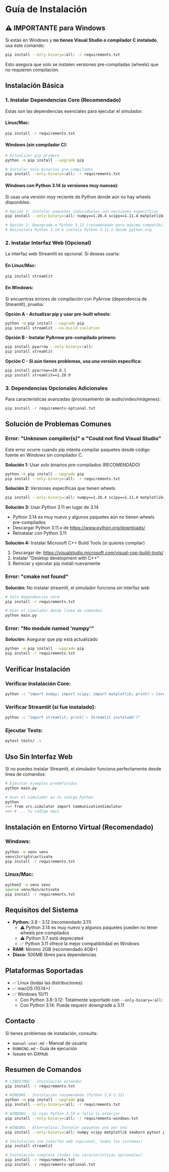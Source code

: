 # Guía de Instalación

## ⚠️ IMPORTANTE para Windows

Si estás en Windows y **no tienes Visual Studio o compilador C instalado**, usa este comando:

```bash
pip install --only-binary=:all: -r requirements.txt
```

Esto asegura que solo se instalen versiones pre-compiladas (wheels) que no requieren compilación.

## Instalación Básica

### 1. Instalar Dependencias Core (Recomendado)

Estas son las dependencias esenciales para ejecutar el simulador:

#### Linux/Mac:
```bash
pip install -r requirements.txt
```

#### Windows (sin compilador C):
```bash
# Actualizar pip primero
python -m pip install --upgrade pip

# Instalar solo binarios pre-compilados
pip install --only-binary=:all: -r requirements.txt
```

#### Windows con Python 3.14 (o versiones muy nuevas):

Si usas una versión muy reciente de Python donde aún no hay wheels disponibles:

```bash
# Opción 1: Instalar paquetes individuales con versiones específicas
pip install --only-binary=:all: numpy==1.26.4 scipy==1.11.4 matplotlib==3.8.2 seaborn==0.13.0 pytest==7.4.3 pytest-cov==4.1.0

# Opción 2: Downgrade a Python 3.11 (recomendado para máxima compatibilidad)
# Desinstala Python 3.14 e instala Python 3.11.x desde python.org
```

### 2. Instalar Interfaz Web (Opcional)

La interfaz web Streamlit es opcional. Si deseas usarla:

#### En Linux/Mac:
```bash
pip install streamlit
```

#### En Windows:

Si encuentras errores de compilación con PyArrow (dependencia de Streamlit), prueba:

**Opción A - Actualizar pip y usar pre-built wheels:**
```bash
python -m pip install --upgrade pip
pip install streamlit --no-build-isolation
```

**Opción B - Instalar PyArrow pre-compilado primero:**
```bash
pip install pyarrow --only-binary=:all:
pip install streamlit
```

**Opción C - Si aún tienes problemas, usa una versión específica:**
```bash
pip install pyarrow==10.0.1
pip install streamlit==1.28.0
```

### 3. Dependencias Opcionales Adicionales

Para características avanzadas (procesamiento de audio/video/imágenes):

```bash
pip install -r requirements-optional.txt
```

## Solución de Problemas Comunes

### Error: "Unknown compiler(s)" o "Could not find Visual Studio"

Este error ocurre cuando pip intenta compilar paquetes desde código fuente en Windows sin compilador C.

**Solución 1:** Usar solo binarios pre-compilados (RECOMENDADO)
```bash
python -m pip install --upgrade pip
pip install --only-binary=:all: -r requirements.txt
```

**Solución 2:** Versiones específicas que tienen wheels
```bash
pip install --only-binary=:all: numpy==1.26.4 scipy==1.11.4 matplotlib==3.8.2 seaborn==0.13.0 pytest==7.4.3 pytest-cov==4.1.0
```

**Solución 3:** Usar Python 3.11 en lugar de 3.14
- Python 3.14 es muy nuevo y algunos paquetes aún no tienen wheels pre-compilados
- Descargar Python 3.11.x de https://www.python.org/downloads/
- Reinstalar con Python 3.11

**Solución 4:** Instalar Microsoft C++ Build Tools (si quieres compilar)
1. Descargar de: https://visualstudio.microsoft.com/visual-cpp-build-tools/
2. Instalar "Desktop development with C++"
3. Reiniciar y ejecutar pip install nuevamente

### Error: "cmake not found"

**Solución:** No instalar streamlit, el simulador funciona sin interfaz web
```bash
# Solo dependencias core
pip install -r requirements.txt

# Usar el simulador desde línea de comandos
python main.py
```

### Error: "No module named 'numpy'"

**Solución:** Asegurar que pip está actualizado
```bash
python -m pip install --upgrade pip
pip install -r requirements.txt
```

## Verificar Instalación

### Verificar Instalación Core:
```bash
python -c "import numpy; import scipy; import matplotlib; print('✓ Core instalado correctamente')"
```

### Verificar Streamlit (si fue instalado):
```bash
python -c "import streamlit; print('✓ Streamlit instalado')"
```

### Ejecutar Tests:
```bash
pytest tests/ -v
```

## Uso Sin Interfaz Web

Si no puedes instalar Streamlit, el simulador funciona perfectamente desde línea de comandos:

```bash
# Ejecutar ejemplos predefinidos
python main.py

# Usar el simulador en tu código Python
python
>>> from src.simulator import CommunicationSimulator
>>> # ... tu código aquí
```

## Instalación en Entorno Virtual (Recomendado)

### Windows:
```bash
python -m venv venv
venv\Scripts\activate
pip install -r requirements.txt
```

### Linux/Mac:
```bash
python3 -m venv venv
source venv/bin/activate
pip install -r requirements.txt
```

## Requisitos del Sistema

- **Python:** 3.8 - 3.12 (recomendado 3.11)
  - ⚠️ Python 3.14 es muy nuevo y algunos paquetes pueden no tener wheels pre-compilados
  - ⚠️ Python 3.7 está deprecated
  - ✅ Python 3.11 ofrece la mejor compatibilidad en Windows
- **RAM:** Mínimo 2GB (recomendado 4GB+)
- **Disco:** 500MB libres para dependencias

## Plataformas Soportadas

- ✅ Linux (todas las distribuciones)
- ✅ macOS (10.14+)
- ✅ Windows 10/11
  - Con Python 3.8-3.12: Totalmente soportado con `--only-binary=:all:`
  - Con Python 3.14: Puede requerir downgrade a 3.11

## Contacto

Si tienes problemas de instalación, consulta:
- `manual-user.md` - Manual de usuario
- `RUNNING.md` - Guía de ejecución
- Issues en GitHub

## Resumen de Comandos

```bash
# LINUX/MAC - Instalación estándar
pip install -r requirements.txt

# WINDOWS - Instalación recomendada (Python 3.8-3.12)
python -m pip install --upgrade pip
pip install --only-binary=:all: -r requirements.txt

# WINDOWS - Si usas Python 3.14 o falla lo anterior
pip install --only-binary=:all: -r requirements-windows.txt

# WINDOWS - Alternativa: Instalar paquetes uno por uno
pip install --only-binary=:all: numpy scipy matplotlib seaborn pytest pytest-cov

# Instalación con interfaz web (opcional, todos los sistemas)
pip install streamlit

# Instalación completa (todas las características opcionales)
pip install -r requirements.txt
pip install -r requirements-optional.txt
```
